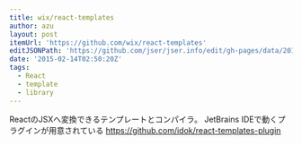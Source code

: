 ```yaml
---
title: wix/react-templates
author: azu
layout: post
itemUrl: 'https://github.com/wix/react-templates'
editJSONPath: 'https://github.com/jser/jser.info/edit/gh-pages/data/2015/02/index.json'
date: '2015-02-14T02:50:20Z'
tags:
  - React
  - template
  - library
---
```

ReactのJSXへ変換できるテンプレートとコンパイラ。
JetBrains IDEで動くプラグインが用意されている
https://github.com/idok/react-templates-plugin

